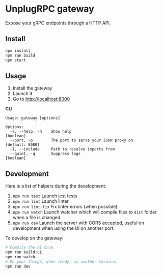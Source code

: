 # UnplugRPC gateway

Expose your gRPC endpoints through a HTTP API.

## Install

```bash
npm install
npm run build
npm start
```

## Usage

 1. Install the gateway
 2. Launch it
 3. Go to [http://localhost:8000](http://localhost:8000)


**CLI**

```
Usage: gateway [options]

Options:
  -?, --help, -h    Show help                                          [boolean]
  --port, -p        The port to serve your JSON proxy on         [default: 8080]
  -I, --include     Path to resolve imports from
  --quiet, -q       Suppress logs                                      [boolean]
```

## Development

Here is a list of helpers during the development:

 1. `npm run test` Launch jest tests
 2. `npm run lint` Launch linter
 3. `npm run lint-fix` Fix linter errors (when possible)
 4. `npm run watch` Launch watcher which will compile files to `dist` folder when a file is changed.
 5. `npm run dev` Launch the server with CORS accepted, useful on development when using the UI on another port.

To develop on the gateway:
```bash
# Compile the UI once
npm run build:ui
npm run watch
# Do your things, when ready, in another terminal:
npm run dev
```